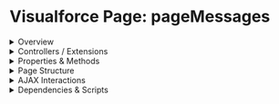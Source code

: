 # Visualforce Page: pageMessages

<details>
<summary>Overview</summary>

## Visualforce Page Overview: pageMessages

No overview found.

### Purpose of the Page
No purpose found.



### Metadata
- **API Version**: 54
- **Label**: Page Messages

</details>

<details>
<summary>Controllers / Extensions</summary>

## Key Controllers / Extensions Used
- **Standard Controller**: None
- **Custom Controller**: PageMessagesController
- **Extensions**: 
  None

</details>

<details>
<summary>Properties & Methods</summary>

## Properties
No public properties found in associated Apex controllers/extensions.

## Methods
| Name | Return Type | Parameters | Visibility | Modifiers | Description |
| ------ | ------------- | ------------ | ------------ | ----------- | ------------- |
| `callApex` | `void` | `()` | `public` | `None` |  |
| `callApex` | `void` | `()` | `public` | `None` |  |

</details>

<details>
<summary>Page Structure</summary>

### Forms
- Contains 1 `apex:form` component(s)

### Inputs
- No input bindings (`apex:inputField`, `apex:inputText`, etc.) detected

### Buttons
The page has buttons/links linked to the following actions:
- `{!callApex}`

</details>

<details>
<summary>AJAX Interactions</summary>

- No `apex:actionSupport` components detected

- No `apex:outputPanel` components with an ID detected

</details>

<details>
<summary>Dependencies & Scripts</summary>

### Objects
- No SObject dependencies detected

### Fields
- No field dependencies detected

### Custom Components
- No custom components detected

### Scripts
- No script tags detected

</details>